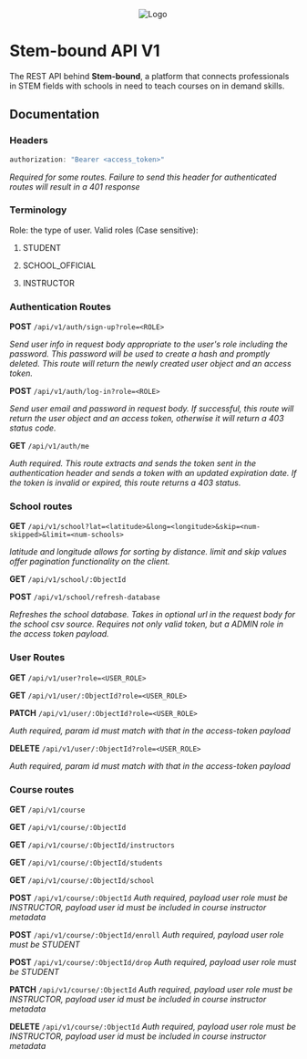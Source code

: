 <p align="center">
  <img src="https://media-exp1.licdn.com/dms/image/C560BAQEU7cx1-IKgOA/company-logo_200_200/0?e=1602115200&v=beta&t=uC6aI2RMZR-X6cmNJUZh6YCuqDOH2qzb3lNbJV3-mro" title="Logo">
</p>

# Stem-bound API V1

The REST API behind **Stem-bound**, a platform that connects professionals in STEM fields with schools in need to teach courses on in demand skills.

## Documentation

### Headers

```javascript
authorization: "Bearer <access_token>"
```

*Required for some routes. Failure to send this header for authenticated routes will result in a 401 response*

### Terminology

Role: the type of user.
Valid roles (Case sensitive):

1. STUDENT

2. SCHOOL_OFFICIAL

3. INSTRUCTOR

### Authentication Routes

**POST**
```/api/v1/auth/sign-up?role=<ROLE>```

*Send user info in request body appropriate to the user's role including the password. This password will be used to create a hash and promptly deleted. This route will return the newly created user object and an access token.*

**POST**
```/api/v1/auth/log-in?role=<ROLE>```

*Send user email and password in request body. If successful, this route will return the user object and an access token, otherwise it will return a 403 status code.*

**GET**
```/api/v1/auth/me```

*Auth required. This route extracts and sends the token sent in the authentication header and sends a token with an updated expiration date. If the token is invalid or expired, this route returns a 403 status.*


### School routes

**GET**
```/api/v1/school?lat=<latitude>&long=<longitude>&skip=<num-skipped>&limit=<num-schools>```

*latitude and longitude allows for sorting by distance. limit and skip values offer pagination functionality on the client.*

**GET**
```/api/v1/school/:ObjectId```

**POST**
```/api/v1/school/refresh-database```

*Refreshes the school database. Takes in optional url in the request body for the school csv source. Requires not only valid token, but a ADMIN role in the access token payload.*

### User Routes

**GET**
```/api/v1/user?role=<USER_ROLE>```

**GET**
```/api/v1/user/:ObjectId?role=<USER_ROLE>```

**PATCH**
```/api/v1/user/:ObjectId?role=<USER_ROLE>```

*Auth required, param id must match with that in the access-token payload*

**DELETE**
```/api/v1/user/:ObjectId?role=<USER_ROLE>```

*Auth required, param id must match with that in the access-token payload*

### Course routes

**GET**
```/api/v1/course```

**GET**
```/api/v1/course/:ObjectId```

**GET**
```/api/v1/course/:ObjectId/instructors```

**GET**
```/api/v1/course/:ObjectId/students```

**GET**
```/api/v1/course/:ObjectId/school```

**POST**
```/api/v1/course/:ObjectId```
*Auth required, payload user role must be INSTRUCTOR, payload user id must be included in course instructor metadata*

**POST**
```/api/v1/course/:ObjectId/enroll```
*Auth required, payload user role must be STUDENT*

**POST**
```/api/v1/course/:ObjectId/drop```
*Auth required, payload user role must be STUDENT*

**PATCH**
```/api/v1/course/:ObjectId```
*Auth required, payload user role must be INSTRUCTOR, payload user id must be included in course instructor metadata*

**DELETE**
```/api/v1/course/:ObjectId```
*Auth required, payload user role must be INSTRUCTOR, payload user id must be included in course instructor metadata*
